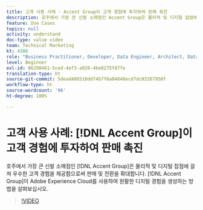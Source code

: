 ```yaml
---
title: 고객 사용 사례 - Accent Group이 고객 경험에 투자하여 판매 촉진
description: 호주에서 가장 큰 신발 소매점인 Accent Group은 물리적 및 디지털 접점에 걸쳐 우수한 고객 경험을 제공함으로써 판매 및 전환을 확대합니다. Accent Group이 Adobe Experience Cloud를 사용하여 원활한 디지털 경험을 생성하는 방법을 살펴보십시오.
feature: Use Cases
topics: null
activity: understand
doc-type: value video
team: Technical Marketing
kt: 4386
role: "Business Practitioner, Developer, Data Engineer, Architect, Data Architect, Administrator, Leader"
level: Beginner
exl-id: 86298461-5ced-4ef3-a820-4be0275fd7fe
translation-type: ht
source-git-commit: 5dead486510dd74b7f6a04848ecd7dc03267958f
workflow-type: ht
source-wordcount: '96'
ht-degree: 100%

---
```


# 고객 사용 사례: [!DNL Accent Group]이 고객 경험에 투자하여 판매 촉진

호주에서 가장 큰 신발 소매점인 [!DNL Accent Group]은 물리적 및 디지털 접점에 걸쳐 우수한 고객 경험을 제공함으로써 판매 및 전환을 확대합니다. [!DNL Accent Group]이 Adobe Experience Cloud를 사용하여 원활한 디지털 경험을 생성하는 방법을 살펴보십시오.

>[!VIDEO](https://video.tv.adobe.com/v/31505/?quality=12)
